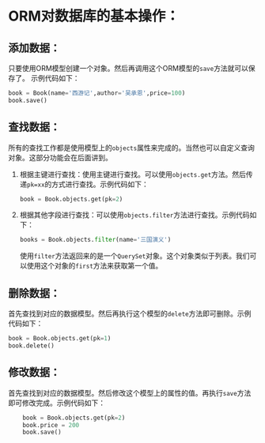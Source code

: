 # ORM对数据库的基本操作：

## 添加数据：
只要使用ORM模型创建一个对象。然后再调用这个ORM模型的`save`方法就可以保存了。
示例代码如下：
```python
book = Book(name='西游记',author='吴承恩',price=100)
book.save()
```


## 查找数据：
所有的查找工作都是使用模型上的`objects`属性来完成的。当然也可以自定义查询对象。这部分功能会在后面讲到。
1. 根据主键进行查找：使用主键进行查找。可以使用`objects.get`方法。然后传递`pk=xx`的方式进行查找。示例代码如下：
    ```python
    book = Book.objects.get(pk=2)
    ```
2. 根据其他字段进行查找：可以使用`objects.filter`方法进行查找。示例代码如下：
    ```python
    books = Book.objects.filter(name='三国演义')
    ```
    使用`filter`方法返回来的是一个`QuerySet`对象。这个对象类似于列表。我们可以使用这个对象的`first`方法来获取第一个值。


## 删除数据：
首先查找到对应的数据模型。然后再执行这个模型的`delete`方法即可删除。示例代码如下：
```python
book = Book.objects.get(pk=1)
book.delete()
```


## 修改数据：
首先查找到对应的数据模型。然后修改这个模型上的属性的值。再执行`save`方法即可修改完成。示例代码如下：
```python
    book = Book.objects.get(pk=2)
    book.price = 200
    book.save()
```
